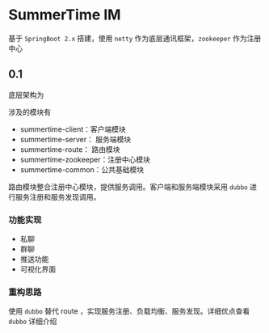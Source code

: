 # SummerTime IM
基于 `SpringBoot 2.x` 搭建，使用 `netty` 作为底层通讯框架，`zookeeper` 作为注册中心

## 0.1
底层架构为 

涉及的模块有
- summertime-client：客户端模块
- summertime-server： 服务端模块
- summertime-route： 路由模块
- summertime-zookeeper：注册中心模块
- summertime-common：公共基础模块

路由模块整合注册中心模块，提供服务调用。客户端和服务端模块采用 `dubbo` 进行服务注册和服务发现调用。


### 功能实现
- 私聊 
- 群聊
- 推送功能
- 可视化界面

### 重构思路
使用 `dubbo` 替代 route ，实现服务注册、负载均衡、服务发现。详细优点查看 `dubbo` 详细介绍
